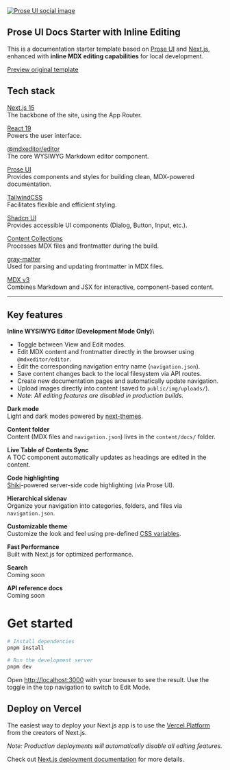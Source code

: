 <a href="https://prose-ui-docs-starter.vercel.app" >
  <img alt="Prose UI social image" src="https://repository-images.githubusercontent.com/897893154/12074360-f0b7-47f3-b1ec-10ef71fdbf0c" />
</a>

## Prose UI Docs Starter with Inline Editing

This is a documentation starter template based on [Prose UI](https://prose-ui.com) and [Next.js](https://nextjs.org), enhanced with **inline MDX editing capabilities** for local development.

[Preview original template](https://prose-ui-docs-starter.vercel.app)

## Tech stack

[Next.js 15](https://nextjs.org)\
The backbone of the site, using the App Router.

[React 19](https://react.dev)\
Powers the user interface.

[@mdxeditor/editor](https://mdxeditor.dev)\
The core WYSIWYG Markdown editor component.

[Prose UI](https://prose-ui.com)\
Provides components and styles for building clean, MDX-powered documentation.

[TailwindCSS](https://tailwindcss.com)\
Facilitates flexible and efficient styling.

[Shadcn UI](https://ui.shadcn.com)\
Provides accessible UI components (Dialog, Button, Input, etc.).

[Content Collections](https://www.content-collections.dev)\
Processes MDX files and frontmatter during the build.

[gray-matter](https://github.com/jonschlinkert/gray-matter)\
Used for parsing and updating frontmatter in MDX files.

[MDX v3](https://mdxjs.com)\
Combines Markdown and JSX for interactive, component-based content.

---

## Key features

**Inline WYSIWYG Editor (Development Mode Only)**\
- Toggle between View and Edit modes.
- Edit MDX content and frontmatter directly in the browser using `@mdxeditor/editor`.
- Edit the corresponding navigation entry name (`navigation.json`).
- Save content changes back to the local filesystem via API routes.
- Create new documentation pages and automatically update navigation.
- Upload images directly into content (saved to `public/img/uploads/`).
- *Note: All editing features are disabled in production builds.*

**Dark mode**\
Light and dark modes powered by [next-themes](https://github.com/pacocoursey/next-themes).

**Content folder**\
Content (MDX files and `navigation.json`) lives in the `content/docs/` folder.

**Live Table of Contents Sync**\
A TOC component automatically updates as headings are edited in the content.

**Code highlighting**\
[Shiki](https://shiki.style/)-powered server-side code highlighting (via Prose UI).

**Hierarchical sidenav**\
Organize your navigation into categories, folders, and files via `navigation.json`.

**Customizable theme**\
Customize the look and feel using pre-defined [CSS variables](https://prose-ui.com/docs/styling).

**Fast Performance**\
Built with Next.js for optimized performance.

**Search**&#x20;\
Coming soon

**API reference docs**\
Coming soon

# Get started

```bash
# Install dependencies
pnpm install

# Run the development server
pnpm dev
```
Open [http://localhost:3000](http://localhost:3000) with your browser to see the result. Use the toggle in the top navigation to switch to Edit Mode.

## Deploy on Vercel

The easiest way to deploy your Next.js app is to use the [Vercel Platform](https://vercel.com/new?utm_medium=default-template&filter=next.js&utm_source=create-next-app&utm_campaign=create-next-app-readme) from the creators of Next.js.

*Note: Production deployments will automatically disable all editing features.*

Check out [Next.js deployment documentation](https://nextjs.org/docs/app/building-your-application/deploying) for more details.

